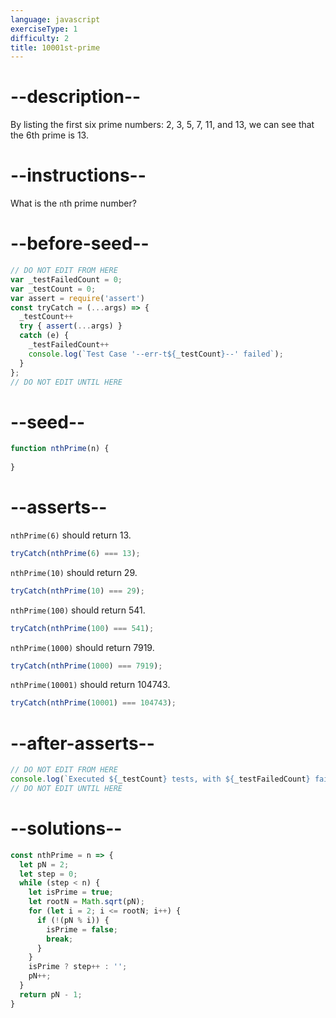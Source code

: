 ```yaml
---
language: javascript
exerciseType: 1
difficulty: 2
title: 10001st-prime
---
```


# --description--

By listing the first six prime numbers: 2, 3, 5, 7, 11, and 13, we can see that the 6th prime is 13.

# --instructions--

What is the `n`th prime number?

# --before-seed--

```javascript
// DO NOT EDIT FROM HERE
var _testFailedCount = 0;
var _testCount = 0;
var assert = require('assert')
const tryCatch = (...args) => {
  _testCount++
  try { assert(...args) }
  catch (e) {
    _testFailedCount++
    console.log(`Test Case '--err-t${_testCount}--' failed`);
  }
};
// DO NOT EDIT UNTIL HERE
```

# --seed--

```javascript
function nthPrime(n) {
  
}
```

# --asserts--

`nthPrime(6)` should return 13.

```javascript
tryCatch(nthPrime(6) === 13);
```

`nthPrime(10)` should return 29.

```javascript
tryCatch(nthPrime(10) === 29);
```

`nthPrime(100)` should return 541.

```javascript
tryCatch(nthPrime(100) === 541);
```

`nthPrime(1000)` should return 7919.

```javascript
tryCatch(nthPrime(1000) === 7919);
```

`nthPrime(10001)` should return 104743.

```javascript
tryCatch(nthPrime(10001) === 104743);
```

# --after-asserts--

```javascript
// DO NOT EDIT FROM HERE 
console.log(`Executed ${_testCount} tests, with ${_testFailedCount} failures`);
// DO NOT EDIT UNTIL HERE
```

# --solutions--

```javascript
const nthPrime = n => {
  let pN = 2;
  let step = 0;
  while (step < n) {
    let isPrime = true;
    let rootN = Math.sqrt(pN);
    for (let i = 2; i <= rootN; i++) {
      if (!(pN % i)) {
        isPrime = false;
        break;
      }
    }
    isPrime ? step++ : '';
    pN++;
  }
  return pN - 1;
}
```
